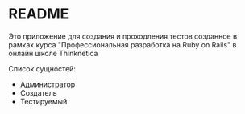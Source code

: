 # README

Это приложение для создания и проходления тестов созданное в рамках курса "Профессиональная разработка на Ruby on Rails" в онлайн школе Thinknetica

Список сущностей:

* Администратор
* Создатель
* Тестируемый
